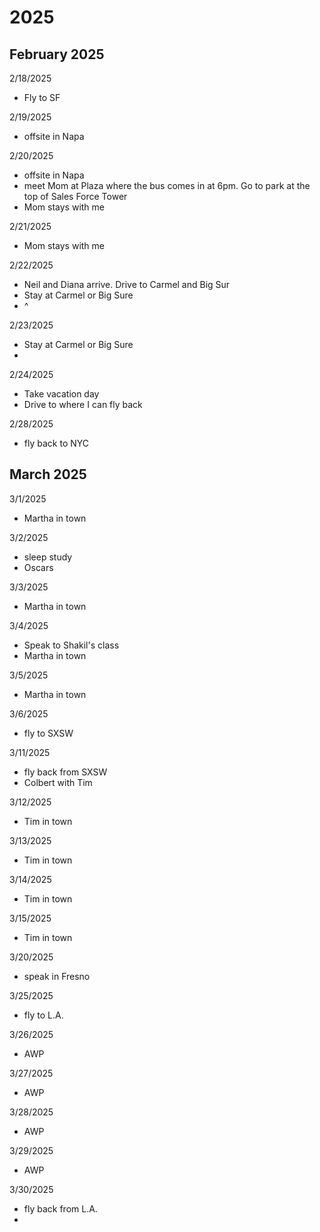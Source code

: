 # 2025
## February 2025
2/18/2025
  - Fly to SF

2/19/2025
  - offsite in Napa

2/20/2025
  - offsite in Napa
  - meet Mom at Plaza where the bus comes in at 6pm. Go to park at the top of Sales Force Tower
  - Mom stays with me

2/21/2025
  - Mom stays with me

2/22/2025
  - Neil and Diana arrive. Drive to Carmel and Big Sur
  - Stay at Carmel or Big Sure
  - ^

2/23/2025
  - Stay at Carmel or Big Sure
  -

2/24/2025
  - Take vacation day
  - Drive to where I can fly back

2/28/2025
  - fly back to NYC

## March 2025
3/1/2025
  - Martha in town

3/2/2025
  - sleep study
  - Oscars

3/3/2025
  - Martha in town

3/4/2025
  - Speak to Shakil's class
  - Martha in town

3/5/2025
  - Martha in town

3/6/2025
  - fly to SXSW

3/11/2025
  - fly back from SXSW
  - Colbert with Tim

3/12/2025
  - Tim in town

3/13/2025
  - Tim in town

3/14/2025
  - Tim in town

3/15/2025
  - Tim in town

3/20/2025
  - speak in Fresno

3/25/2025
  - fly to L.A.

3/26/2025
  - AWP

3/27/2025
  - AWP

3/28/2025
  - AWP

3/29/2025
  - AWP

3/30/2025
  - fly back from L.A.
  -

